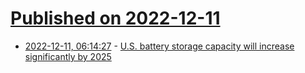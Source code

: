 # [Published on 2022-12-11](index.md)

* [2022-12-11, 06:14:27](https://news.ycombinator.com/item?id=33940596) - [U.S. battery storage capacity will increase significantly by 2025](https://www.eia.gov/todayinenergy/detail.php?id=54939)

